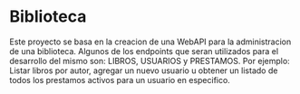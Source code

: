 # Biblioteca
Este proyecto se basa en la creacion de una WebAPI para la administracion de una biblioteca. Algunos de los endpoints que seran utilizados para el desarrollo del mismo son: LIBROS, USUARIOS y PRESTAMOS. Por ejemplo: Listar libros por autor, agregar un nuevo usuario u obtener un listado de todos los prestamos activos para un usuario en especifico.

